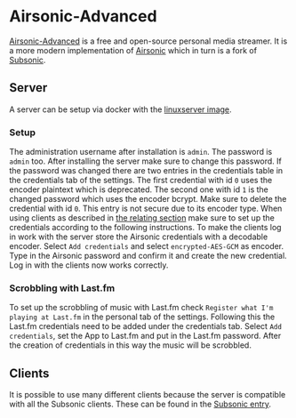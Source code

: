 # Airsonic-Advanced

[Airsonic-Advanced](https://github.com/airsonic-advanced/airsonic-advanced) is
a free and open-source personal media streamer.
It is a more modern implementation of [Airsonic](./airsonic.md) which in turn
is a fork of [Subsonic](./subsonic.md).

## Server

A server can be setup via docker with the
[linuxserver image](./docker-images/linuxserver_-_airsonic-advanced.md).

### Setup

The administration username after installation is `admin`.
The password is `admin` too.
After installing the server make sure to change this password.
If the password was changed there are two entries in the credentials table in
the credentials tab of the settings.
The first credential with id `0` uses the encoder plaintext which is
deprecated.
The second one with id `1` is the changed password which uses the encoder
bcrypt.
Make sure to delete the credential with id `0`.
This entry is not secure due to its encoder type.
When using clients as described in [the relating section](#clients) make sure
to set up the credentials according to the following instructions.
To make the clients log in work with the server store the Airsonic credentials
with a decodable encoder.
Select `Add credentials` and select `encrypted-AES-GCM` as encoder.
Type in the Airsonic password and confirm it and create the new credential.
Log in with the clients now works correctly.

### Scrobbling with Last.fm

To set up the scrobbling of music with Last.fm check
`Register what I'm playing at Last.fm` in the personal tab of the settings.
Following this the Last.fm credentials need to be added under the credentials
tab.
Select `Add credentials`, set the App to Last.fm and put in the Last.fm
password.
After the creation of credentials in this way the music will be scrobbled.

## Clients

It is possible to use many different clients because the server is compatible
with all the Subsonic clients.
These can be found in the [Subsonic entry](./subsonic.md#clients).
